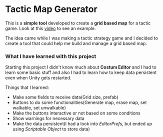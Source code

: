 # Tactic Map Generator
This is a **simple tool** developed to create a **grid based map** for a tactic game. Look at this [video](https://youtu.be/ss9BFM6ULz8) to see an example.

The idea came while I was making a tactic strategy game and I decided to create a tool that could help me build and manage a grid based map.

### What I have learned with this project
Starting this project I didn't know much about **Costum Editor** and I had to learn some basic stuff and also I had to learn how to keep data persistent even when Unity gets restarted. 

Things that I learned:

- Make some fields to receive data(Grid size, prefab)
- Buttons to do some functionalities(Generate map, erase map, set walkable, set unwalkable)
- Make the buttons interactive or not based on some conditions
- Show warnings for necessary data
- Make the data persistent(I had a look into *EditorPrefs*, but ended up using *Scriptable Object* to store data)
